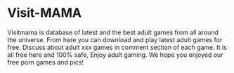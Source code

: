 # Visit-MAMA
Visitmama is database of latest and the best adult games from all around the universe. From here you can download and play latest adult games for free. Discuss about adult xxx games in comment section of each game. It is all free here and 100% safe, Enjoy adult gaming. We hope you enjoyed our free porn games and pics!
